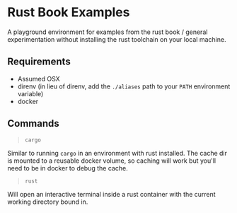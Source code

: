# Rust Book Examples

A playground environment for examples from the rust book / general experimentation without installing the rust toolchain on your local machine.

## Requirements

- Assumed OSX
- direnv (in lieu of direnv, add the `./aliases` path to your `PATH` environment variable)
- docker

## Commands

> `cargo`

Similar to running `cargo` in an environment with rust installed. The cache dir is mounted to a reusable docker volume, so caching will work but you'll need to be in docker to debug the cache.

> `rust`

Will open an interactive terminal inside a rust container with the current working directory bound in.
